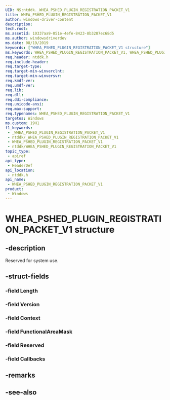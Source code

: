 ```yaml
---
UID: NS:ntddk._WHEA_PSHED_PLUGIN_REGISTRATION_PACKET_V1
title: WHEA_PSHED_PLUGIN_REGISTRATION_PACKET_V1
author: windows-driver-content
description: 
tech.root: 
ms.assetid: 10337aa9-051e-4efe-8423-8b3287ec68d5
ms.author: windowsdriverdev
ms.date: 08/19/2019
keywords: ["WHEA_PSHED_PLUGIN_REGISTRATION_PACKET_V1 structure"]
ms.keywords: WHEA_PSHED_PLUGIN_REGISTRATION_PACKET_V1, WHEA_PSHED_PLUGIN_REGISTRATION_PACKET_V1,
req.header: ntddk.h
req.include-header: 
req.target-type: 
req.target-min-winverclnt: 
req.target-min-winversvr: 
req.kmdf-ver: 
req.umdf-ver: 
req.lib: 
req.dll: 
req.ddi-compliance: 
req.unicode-ansi: 
req.max-support: 
req.typenames: WHEA_PSHED_PLUGIN_REGISTRATION_PACKET_V1
targetos: Windows
ms.custom: 19H1
f1_keywords:
 - _WHEA_PSHED_PLUGIN_REGISTRATION_PACKET_V1
 - ntddk/_WHEA_PSHED_PLUGIN_REGISTRATION_PACKET_V1
 - WHEA_PSHED_PLUGIN_REGISTRATION_PACKET_V1
 - ntddk/WHEA_PSHED_PLUGIN_REGISTRATION_PACKET_V1
topic_type:
 - apiref
api_type:
 - HeaderDef
api_location:
 - ntddk.h
api_name:
 - WHEA_PSHED_PLUGIN_REGISTRATION_PACKET_V1
product:
 - Windows
---
```


# WHEA_PSHED_PLUGIN_REGISTRATION_PACKET_V1 structure


## -description

Reserved for system use.

## -struct-fields

### -field Length

### -field Version

### -field Context

### -field FunctionalAreaMask

### -field Reserved

### -field Callbacks

## -remarks

## -see-also

